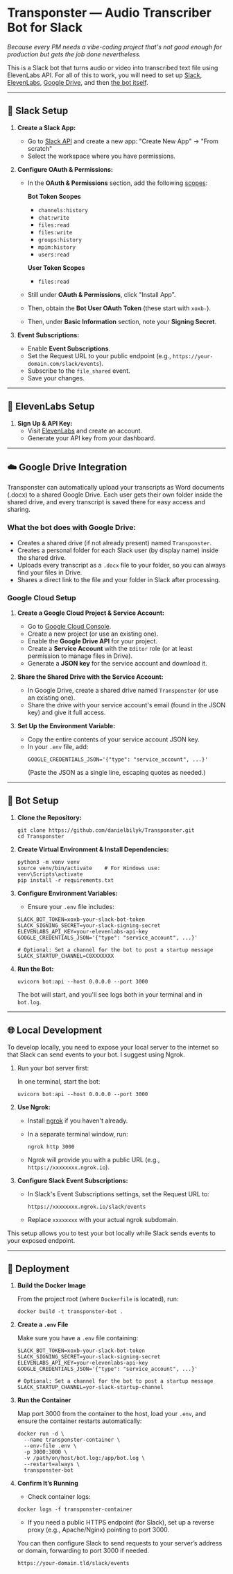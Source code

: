 # Transponster — Audio Transcriber Bot for Slack

_Because every PM needs a vibe-coding project that's not good enough for production but gets the job done nevertheless._

This is a Slack bot that turns audio or video into transcribed text file using ElevenLabs API. For all of this to work, you will need to set up [Slack](#-slack-setup), [ElevenLabs](#-elevenlabs-setup), [Google Drive](#-google-drive-integration), and then [the bot itself](#-bot-setup).

---

## 🧵 Slack Setup

1. **Create a Slack App:**
   - Go to [Slack API](https://api.slack.com/apps) and create a new app: "Create New App" → "From scratch"
   - Select the workspace where you have permissions.

2. **Configure OAuth & Permissions:**
   - In the **OAuth & Permissions** section, add the following [scopes](https://api.slack.com/scopes):

     **Bot Token Scopes**  
     - `channels:history`  
     - `chat:write`
     - `files:read`
     - `files:write`
     - `groups:history`
     - `mpim:history`
     - `users:read`

     **User Token Scopes**
     - `files:read`

   - Still under **OAuth & Permissions**, click "Install App".
   - Then, obtain the **Bot User OAuth Token** (these start with `xoxb-`).
   - Then, under **Basic Information** section, note your **Signing Secret**.

3. **Event Subscriptions:**
   - Enable **Event Subscriptions**.
   - Set the Request URL to your public endpoint (e.g., `https://your-domain.com/slack/events`).
   - Subscribe to the `file_shared` event.
   - Save your changes.

---

## 🧬 ElevenLabs Setup

1. **Sign Up & API Key:**
   - Visit [ElevenLabs](https://elevenlabs.io) and create an account.
   - Generate your API key from your dashboard.

---

## ☁️ Google Drive Integration

Transponster can automatically upload your transcripts as Word documents (.docx) to a shared Google Drive. Each user gets their own folder inside the shared drive, and every transcript is saved there for easy access and sharing.

### What the bot does with Google Drive:
- Creates a shared drive (if not already present) named `Transponster`.
- Creates a personal folder for each Slack user (by display name) inside the shared drive.
- Uploads every transcript as a `.docx` file to your folder, so you can always find your files in Drive.
- Shares a direct link to the file and your folder in Slack after processing.

### Google Cloud Setup
1. **Create a Google Cloud Project & Service Account:**
   - Go to [Google Cloud Console](https://console.cloud.google.com/).
   - Create a new project (or use an existing one).
   - Enable the **Google Drive API** for your project.
   - Create a **Service Account** with the `Editor` role (or at least permission to manage files in Drive).
   - Generate a **JSON key** for the service account and download it.

2. **Share the Shared Drive with the Service Account:**
   - In Google Drive, create a shared drive named `Transponster` (or use an existing one).
   - Share the drive with your service account's email (found in the JSON key) and give it full access.

3. **Set Up the Environment Variable:**
   - Copy the entire contents of your service account JSON key.
   - In your `.env` file, add:
     ```
     GOOGLE_CREDENTIALS_JSON='{"type": "service_account", ...}'
     ```
     (Paste the JSON as a single line, escaping quotes as needed.)

---

## 🤖 Bot Setup

1. **Clone the Repository:**

   ```
   git clone https://github.com/danielbilyk/Transponster.git
   cd Transponster
   ```

2. **Create Virtual Environment & Install Dependencies:**

   ```
   python3 -m venv venv
   source venv/bin/activate    # For Windows use: venv\Scripts\activate
   pip install -r requirements.txt
   ```

3. **Configure Environment Variables:**
   - Ensure your `.env` file includes:
   ```
   SLACK_BOT_TOKEN=xoxb-your-slack-bot-token
   SLACK_SIGNING_SECRET=your-slack-signing-secret
   ELEVENLABS_API_KEY=your-elevenlabs-api-key
   GOOGLE_CREDENTIALS_JSON='{"type": "service_account", ...}'

   # Optional: Set a channel for the bot to post a startup message
   SLACK_STARTUP_CHANNEL=C0XXXXXXX
   ```

4. **Run the Bot:**

   ```
   uvicorn bot:api --host 0.0.0.0 --port 3000
   ```

   The bot will start, and you'll see logs both in your terminal and in `bot.log`.

---

## 🌐 Local Development

To develop locally, you need to expose your local server to the internet so that Slack can send events to your bot. I suggest using Ngrok.

1. Run your bot server first:
   
   In one terminal, start the bot:
   ```
   uvicorn bot:api --host 0.0.0.0 --port 3000
   ```

2. **Use Ngrok:**
   - Install [ngrok](https://ngrok.com/) if you haven't already.
   - In a separate terminal window, run:
   
     ```
     ngrok http 3000
     ```
     
   - Ngrok will provide you with a public URL (e.g., `https://xxxxxxxx.ngrok.io`).

3. **Configure Slack Event Subscriptions:**
   - In Slack's Event Subscriptions settings, set the Request URL to:
     
     ```
     https://xxxxxxxx.ngrok.io/slack/events
     ```
     
   - Replace `xxxxxxxx` with your actual ngrok subdomain.
   
This setup allows you to test your bot locally while Slack sends events to your exposed endpoint.

---

## 🐳 Deployment

1. **Build the Docker Image**  
   
   From the project root (where `Dockerfile` is located), run:
   ```
   docker build -t transponster-bot .
   ```

2. **Create a `.env` File**
   
   Make sure you have a `.env` file containing:
   ```
   SLACK_BOT_TOKEN=xoxb-your-slack-bot-token
   SLACK_SIGNING_SECRET=your-slack-signing-secret
   ELEVENLABS_API_KEY=your-elevenlabs-api-key
   GOOGLE_CREDENTIALS_JSON='{"type": "service_account", ...}'

   # Optional: Set a channel for the bot to post a startup message
   SLACK_STARTUP_CHANNEL=yor-slack-startup-channel
   ```

3. **Run the Container**
   
   Map port 3000 from the container to the host, load your `.env`, and ensure the container restarts automatically:
   ```
   docker run -d \
     --name transponster-container \
     --env-file .env \
     -p 3000:3000 \
     -v /path/on/host/bot.log:/app/bot.log \
     --restart=always \
     transponster-bot
   ```

4. **Confirm It’s Running**
   - Check container logs:
   ```
   docker logs -f transponster-container
   ```
   - If you need a public HTTPS endpoint (for Slack), set up a reverse proxy (e.g., Apache/Nginx) pointing to port 3000.

   You can then configure Slack to send requests to your server’s address or domain, forwarding to port 3000 if needed.
   ```
   https://your-domain.tld/slack/events
   ```